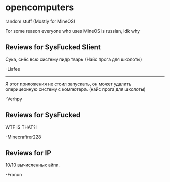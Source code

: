 # opencomputers
random stuff (Mostly for MineOS)

For some reason everyone who uses MineOS is russian, idk why

## Reviews for SysFucked Slient
Сука, снёс всю систему пидр тварь (Найс прога для школоты)

-Liafee

---

Я этот приложения не стоил запускать, он может удалить оперицеонную систему с компютера. (найс прога для школоты) 

-Verhpy

## Reviews for SysFucked

WTF IS THAT?!

-Minecraftrer228

## Reviews for IP

10/10 вычисленных айпи. 

-Fronun
